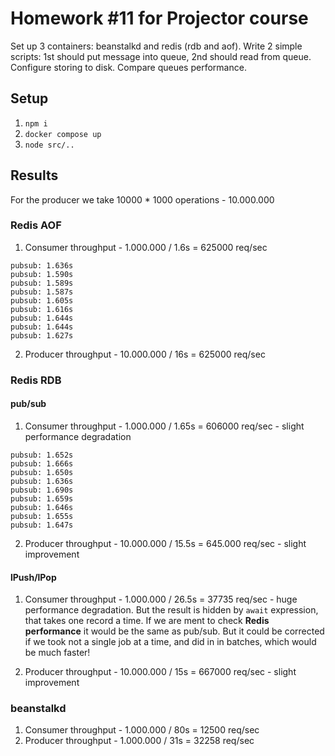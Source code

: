 # Homework #11 for Projector course

Set up 3 containers: beanstalkd and redis (rdb and aof).
Write 2 simple scripts: 1st should put message into queue, 2nd should read from queue.
Configure storing to disk.
Сompare queues performance.

## Setup

1. `npm i`
2. `docker compose up`
3. `node src/..`

## Results

For the producer we take 10000 \* 1000 operations - 10.000.000

### Redis AOF

1. Consumer throughput - 1.000.000 / 1.6s = 625000 req/sec

```
pubsub: 1.636s
pubsub: 1.590s
pubsub: 1.589s
pubsub: 1.587s
pubsub: 1.605s
pubsub: 1.616s
pubsub: 1.644s
pubsub: 1.644s
pubsub: 1.627s
```

2. Producer throughput - 10.000.000 / 16s = 625000 req/sec

### Redis RDB

#### pub/sub

1. Consumer throughput - 1.000.000 / 1.65s = 606000 req/sec - slight performance degradation

```
pubsub: 1.652s
pubsub: 1.666s
pubsub: 1.650s
pubsub: 1.636s
pubsub: 1.690s
pubsub: 1.659s
pubsub: 1.646s
pubsub: 1.655s
pubsub: 1.647s
```

2. Producer throughput - 10.000.000 / 15.5s = 645.000 req/sec - slight improvement

#### lPush/lPop

1. Consumer throughput - 1.000.000 / 26.5s = 37735 req/sec - huge performance degradation. But the result is hidden by `await` expression, that takes one record a time. If we are ment to check **Redis performance** it would be the same as pub/sub. But it could be corrected if we took not a single job at a time, and did in in batches, which would be much faster!

2. Producer throughput - 10.000.000 / 15s = 667000 req/sec - slight improvement

### beanstalkd

1. Consumer throughput - 1.000.000 / 80s = 12500 req/sec
2. Producer throughput - 1.000.000 / 31s = 32258 req/sec
